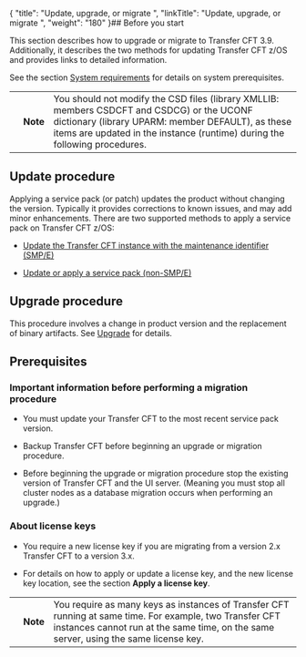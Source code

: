 {
    "title": "Update, upgrade, or migrate ",
    "linkTitle": "Update, upgrade, or migrate ",
    "weight": "180"
}## Before you start

This section describes how to upgrade or migrate to Transfer CFT 3.9. Additionally, it describes the two methods for updating Transfer CFT z/OS and provides links to detailed information.

See the section [System requirements](../c_about_zos/r_prerequistes_zos) for details on system prerequisites.

<table data-cellpadding="0" data-cellspacing="0">
<tbody>
<tr class="odd">
<td data-valign="top"></td>
<td data-valign="top"><span><strong>Note</strong></span></td>
<td data-mc-autonum="&lt;b&gt;Note&lt;/b&gt;" data-valign="top">You should not modify the CSD files (library XMLLIB: members CSDCFT and CSDCG) or the UCONF dictionary (library UPARM: member DEFAULT), as these items are updated in the instance (runtime) during the following procedures.</td>
</tr>
</tbody>
</table>

## Update procedure

Applying a service pack (or patch) updates the product without changing the version. Typically it provides corrections to known issues, and may add minor enhancements. There are two supported methods to apply a service pack on Transfer CFT z/OS:

-   [Update the Transfer CFT instance with the maintenance identifier (SMP/E)](c_update_zos/maintenance)
-   [Update or apply a service pack (non-SMP/E)](c_update_zos/t_install_patch_zos)

## Upgrade procedure

This procedure involves a change in product version and the replacement of binary artifacts. See [Upgrade](upgrade) for details.

## <span id="Upgrade_or_migrate_procedures"></span>Prerequisites

### Important information before performing a migration procedure

-   You must update your Transfer CFT to the most recent service pack version.
-   Backup Transfer CFT before beginning an upgrade or migration procedure.
-   Before beginning the upgrade or migration procedure stop the existing version of Transfer CFT and the UI server. (Meaning you must stop all cluster nodes as a database migration occurs when performing an upgrade.)

### About license keys

-   You require a new license key if you are migrating from a version 2.x Transfer CFT to a version 3.x.
-   For details on how to apply or update a license key, and the new license key location, see the section **Apply a license key**.

<table data-cellpadding="0" data-cellspacing="0">
<tbody>
<tr class="odd">
<td data-valign="top"></td>
<td data-valign="top"><span><strong>Note</strong></span></td>
<td data-mc-autonum="&lt;b&gt;Note&lt;/b&gt;" data-valign="top">You require as many keys as instances of <span>Transfer CFT</span> running at same time. For example, two Transfer CFT instances cannot run at the same time, on the same server, using the same license key.</td>
</tr>
</tbody>
</table>
